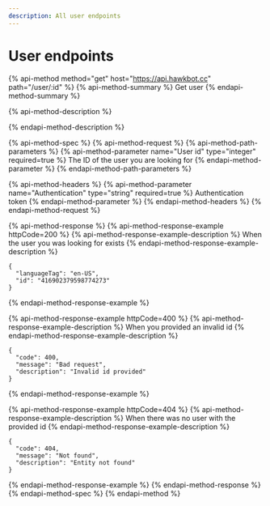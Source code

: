```yaml
---
description: All user endpoints
---
```


# User endpoints

{% api-method method="get" host="https://api.hawkbot.cc" path="/user/:id" %}
{% api-method-summary %}
Get user
{% endapi-method-summary %}

{% api-method-description %}

{% endapi-method-description %}

{% api-method-spec %}
{% api-method-request %}
{% api-method-path-parameters %}
{% api-method-parameter name="User id" type="integer" required=true %}
The ID of the user you are looking for
{% endapi-method-parameter %}
{% endapi-method-path-parameters %}

{% api-method-headers %}
{% api-method-parameter name="Authentication" type="string" required=true %}
Authentication token
{% endapi-method-parameter %}
{% endapi-method-headers %}
{% endapi-method-request %}

{% api-method-response %}
{% api-method-response-example httpCode=200 %}
{% api-method-response-example-description %}
When the user you was looking for exists
{% endapi-method-response-example-description %}

```
{
  "languageTag": "en-US",
  "id": "416902379598774273"
}
```
{% endapi-method-response-example %}

{% api-method-response-example httpCode=400 %}
{% api-method-response-example-description %}
When you provided an invalid id
{% endapi-method-response-example-description %}

```
{
  "code": 400,
  "message": "Bad request",
  "description": "Invalid id provided"
}
```
{% endapi-method-response-example %}

{% api-method-response-example httpCode=404 %}
{% api-method-response-example-description %}
When there was no user with the provided id
{% endapi-method-response-example-description %}

```
{
  "code": 404,
  "message": "Not found",
  "description": "Entity not found"
}
```
{% endapi-method-response-example %}
{% endapi-method-response %}
{% endapi-method-spec %}
{% endapi-method %}



